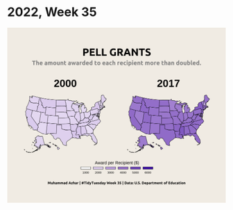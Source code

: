 # 2022, Week 35

![💵 Pell Grants](https://github.com/imagineazhar/TidyTuesday/blob/main/2022/Week_35/week_35.png)
